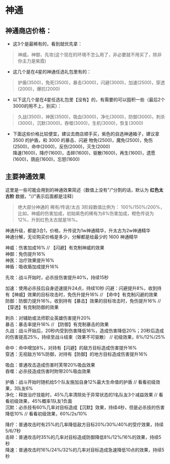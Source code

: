 # 神通

## 神通商店价格：
* 这3个是最稀有的，看到就优先拿：<br>
> 神威，神御，先攻(这个现在的环境不怎么用了，非必要就不用买了，除非你主力是紫霞)

* 这几个是在4星的神通任选礼包里有的：<br>
> 护盾(3500)，免死(3500)，暴击(3000)，闪避(3000)，加速(2500)，穿透(2000)，爆抗(2000)

* 以下这几个是在4星任选礼包里【没有】的，有需要的可以囤积一些（最后2个3000的用不上，别买）：<br>
> 久战(3500)，神医(3500)，吸血(3000)，净化(3000)，防御(3000)，刺杀(3000)，沉默(3000)，吞噬(3000)，生机(3000)，恢复(3000)<br>

* 下面这些价格比较便宜，建议去商店顺手买，紫色的自选神通箱子，建议拿 3500 的护盾，和 3000 的暴击、闪避
物免(2500)，魔免(2500)，免伤(2500)，命中(2000)，反伤(2000)，灭生(2000)<br>
降速(1600)，降疗(1600)，击碎(1600)，驱散(1600)，再生(1600)，遗愿(1600)，荫庇(1600)，忘怒(1600)<br>


## 主要神通效果
这里是一些可能会用到的神通效果简述（数值上没有"/"分割的话，默认为 **红色太古阶** 数据，"//"表示后面都是注释）  
> 绝大部分神通的 稀有/传说/太古 3阶段数值比例为： 100%/150%/200%，比如，神威的伤害加成，初始紫色的稀有为8%伤害加成，橙色传说为12%，升到红色太古就是16%。  

神通升级，都是3合1，价格，升传说为1w神通精华，升太古为2w神通精华  
神通分解，无论购买价格是多少，分解都是给最少的 1600 神通精华  

神威：伤害加成16%							// 【闪避】有克制神威的效果  
神御：免伤提升16%  
神医：治疗效果提升16%  
神盾：吸收盾加成提升16%  

先攻：战斗开始时，必杀技伤害提升40%，持续15秒  

加速：使用必杀技后自身迹速提升24点，持续10秒
闪避：闪避提升8%，收到持有【神威】效果的目标攻击时，免伤升提升16%		// 【命中】有克制闪避的效果  
防御：防御力提升16%，收到持有【暴击】效果的目标攻击时，免伤提升16%		// 【穿透】有克制防御的效果  

刺杀：对辅助或法师职业英雄伤害提升20%  
暴击：暴击率提升16%													// 【防御】有克制暴击的效果  
久战：战斗开始后，20秒内受到伤害降低16%，造成伤害降低20%；20秒后造成的伤害提高25%，持续至战斗结束（效果不可驱散）		// 初级效果，8%/12%/25%  

命中：命中增加8%，对持有【闪避】的敌方目标造成伤害提升16%  
穿透：无视敌方16%防御，对持有【防御】的地方目标造成伤害提升16%  

吸血：普通攻击造成伤害时芙带20%吸血效果  
吞噬：必杀技造成伤害时附带20%吸血效果  

护盾：战斗开始时随机给5个队友施加自身12%最大生命值的护盾					// 看看初级效果，3队友6%  
净化：释放治疗技能时，45%几率清除处于异常状态的1名队友3个减益效果				// 看看初级效果，45%概率1队友1负面   
沉默：必杀技有60%几率对目标造成【沉默】效果，持续4秒，但是必杀技的伤害降低10%		// 看看初级效果，60%/2s/10%  
 
降疗：普通攻击时有25%的几率降低敌方目标20%/30%/40%的受疗效果，持续5/6/7秒  
击碎：普通攻击时35%的几率对目标造成防御降低8%/12%/16%的效果，持续5秒  
降速：普通攻击时16%/24%/32%的几率对目标造成急速降低10点的效果，持续5秒  

